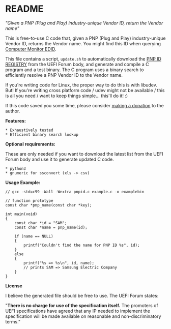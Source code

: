 README
======

*"Given a PNP (Plug and Play) industry-unique Vendor ID, return the Vendor name"*

This is free-to-use C code that, given a PNP (Plug and Play) industry-unique
Vendor ID, returns the Vendor name. You might find this ID when querying
[Computer Monitor EDID](https://en.wikipedia.org/wiki/Extended_Display_Identification_Data).

This file contains a script, `update.sh` to automatically download the
[PNP ID REGISTRY](http://www.uefi.org/pnp_id_list) from the UEFI Forum body,
and generate and compile a C program and a test binary. The C program uses
a binary search to efficiently resolve a PNP Vendor ID to the Vendor name.

If you're writing code for Linux, the proper way to do this is with libudev.
But! If you're writing cross platform code / udev might not be available /
this is all you need / want to keep things simple... this'll do it! :)

If this code saved you some time, please consider
[making a donation](https://www.patreon.com/golightlyb) to the author.


**Features:**

    * Exhaustively tested
    * Efficient binary search lookup


**Optional requirements:**

These are only needed if you want to download the latest list from the UEFI
Forum body and use it to generate updated C code.

    * python3
    * gnumeric for ssconvert (xls -> csv)


**Usage Example:**

    // gcc -std=c99 -Wall -Wextra pnpid.c example.c -o examplebin

    // function prototype
    const char *pnp_name(const char *key);

    int main(void)
    {
        const char *id = "SAM";
        const char *name = pnp_name(id);

        if (name == NULL)
        {
            printf("Couldn't find the name for PNP ID %s", id);
        }
        else
        {
            printf("%s => %s\n", id, name);
            // prints SAM => Samsung Electric Company
        }
    }


**License**

I believe the generated file should be free to use. The UEFI Forum states:

"**There is no charge for use of the specification itself.** The promoters of
UEFI specifications have agreed that any IP needed to implement the
specification will be made available on reasonable and non-discriminatory
terms."

